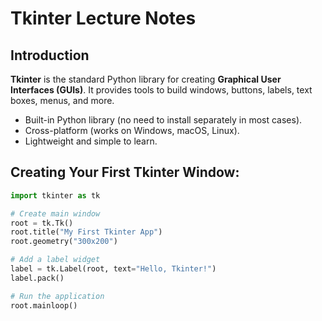 # Tkinter Lecture Notes

## Introduction
**Tkinter** is the standard Python library for creating **Graphical User Interfaces (GUIs)**. It provides tools to build windows, buttons, labels, text boxes, menus, and more.
- Built-in Python library (no need to install separately in most cases).  
- Cross-platform (works on Windows, macOS, Linux).  
- Lightweight and simple to learn.  

## Creating Your First Tkinter Window:
```python
import tkinter as tk

# Create main window
root = tk.Tk()
root.title("My First Tkinter App")
root.geometry("300x200")

# Add a label widget
label = tk.Label(root, text="Hello, Tkinter!")
label.pack()

# Run the application
root.mainloop()
